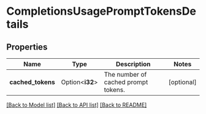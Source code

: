 # CompletionsUsagePromptTokensDetails

## Properties

Name | Type | Description | Notes
------------ | ------------- | ------------- | -------------
**cached_tokens** | Option<**i32**> | The number of cached prompt tokens. | [optional]

[[Back to Model list]](../README.md#documentation-for-models) [[Back to API list]](../README.md#documentation-for-api-endpoints) [[Back to README]](../README.md)


